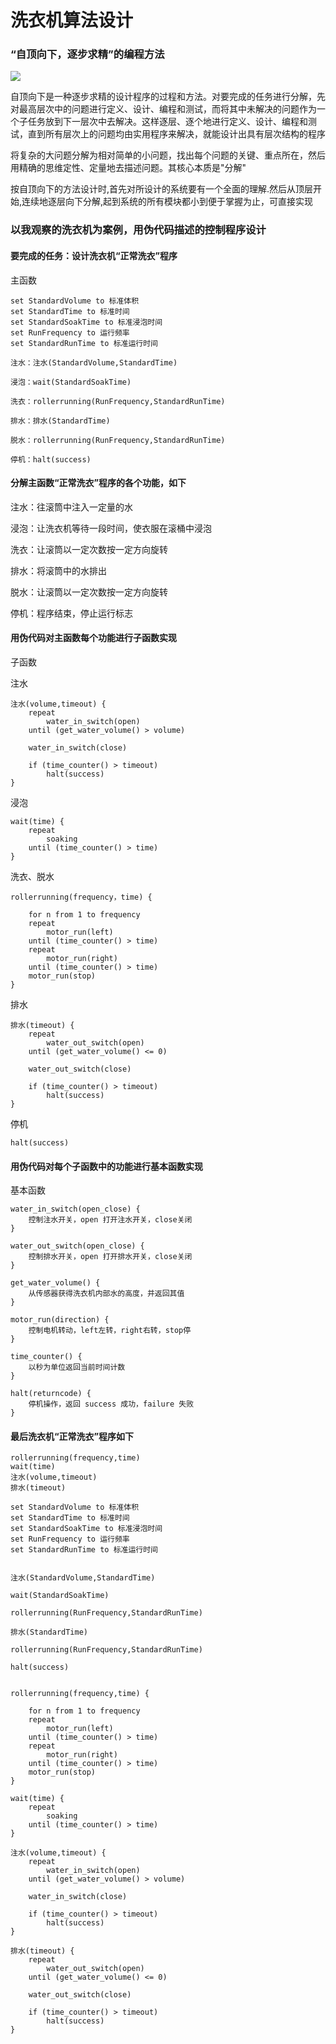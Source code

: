 # 洗衣机算法设计

### “自顶向下，逐步求精”的编程方法

![](http://m.qpic.cn/psb?/V10TtYkp2MvHv1/TOfyYKXdXnZPzK2d7zofMFcVwBqGMEO5ighxCBvlDaQ!/b/dDABAAAAAAAA&bo=2QS4AgAAAAADF1U!&rf=viewer_4)

自顶向下是一种逐步求精的设计程序的过程和方法。对要完成的任务进行分解，先对最高层次中的问题进行定义、设计、编程和测试，而将其中未解决的问题作为一个子任务放到下一层次中去解决。这样逐层、逐个地进行定义、设计、编程和测试，直到所有层次上的问题均由实用程序来解决，就能设计出具有层次结构的程序

将复杂的大问题分解为相对简单的小问题，找出每个问题的关键、重点所在，然后用精确的思维定性、定量地去描述问题。其核心本质是"分解"

按自顶向下的方法设计时,首先对所设计的系统要有一个全面的理解.然后从顶层开始,连续地逐层向下分解,起到系统的所有模块都小到便于掌握为止，可直接实现


### 以我观察的洗衣机为案例，用伪代码描述的控制程序设计

#### 要完成的任务：设计洗衣机“正常洗衣”程序

主函数

```
set StandardVolume to 标准体积
set StandardTime to 标准时间
set StandardSoakTime to 标准浸泡时间
set RunFrequency to 运行频率
set StandardRunTime to 标准运行时间

注水：注水(StandardVolume,StandardTime)

浸泡：wait(StandardSoakTime)

洗衣：rollerrunning(RunFrequency,StandardRunTime)

排水：排水(StandardTime)

脱水：rollerrunning(RunFrequency,StandardRunTime)

停机：halt(success)
```

#### 分解主函数“正常洗衣”程序的各个功能，如下

注水：往滚筒中注入一定量的水

浸泡：让洗衣机等待一段时间，使衣服在滚桶中浸泡

洗衣：让滚筒以一定次数按一定方向旋转

排水：将滚筒中的水排出

脱水：让滚筒以一定次数按一定方向旋转

停机：程序结束，停止运行标志

#### 用伪代码对主函数每个功能进行子函数实现

子函数

注水

```
注水(volume,timeout) {
    repeat
        water_in_switch(open)
    until (get_water_volume() > volume)

    water_in_switch(close)

    if (time_counter() > timeout) 
        halt(success)
}
```

浸泡

```
wait(time) {
    repeat
        soaking
    until (time_counter() > time)
}
```

洗衣、脱水

```
rollerrunning(frequency，time) {

    for n from 1 to frequency
    repeat
        motor_run(left)
    until (time_counter() > time)
    repeat
        motor_run(right)
    until (time_counter() > time)
    motor_run(stop)
}
```

排水

```
排水(timeout) {
    repeat
        water_out_switch(open)
    until (get_water_volume() <= 0)

    water_out_switch(close)

    if (time_counter() > timeout) 
        halt(success)
}
```

停机

```
halt(success)
```

#### 用伪代码对每个子函数中的功能进行基本函数实现

基本函数

```
water_in_switch(open_close) {
    控制注水开关，open 打开注水开关，close关闭
} 
```

```
water_out_switch(open_close) {
    控制排水开关，open 打开排水开关，close关闭
} 
```

```
get_water_volume() {
    从传感器获得洗衣机内部水的高度，并返回其值
} 
```

```
motor_run(direction) {
    控制电机转动，left左转，right右转，stop停
} 
```

```
time_counter() {
    以秒为单位返回当前时间计数
} 
```

```
halt(returncode) {
    停机操作，返回 success 成功，failure 失败
}  
```

#### 最后洗衣机“正常洗衣”程序如下

```
rollerrunning(frequency,time)
wait(time)
注水(volume,timeout)
排水(timeout)

set StandardVolume to 标准体积
set StandardTime to 标准时间
set StandardSoakTime to 标准浸泡时间
set RunFrequency to 运行频率
set StandardRunTime to 标准运行时间


注水(StandardVolume,StandardTime)

wait(StandardSoakTime)

rollerrunning(RunFrequency,StandardRunTime)

排水(StandardTime)

rollerrunning(RunFrequency,StandardRunTime)

halt(success)


rollerrunning(frequency,time) {

    for n from 1 to frequency
    repeat
        motor_run(left)
    until (time_counter() > time)
    repeat
        motor_run(right)
    until (time_counter() > time)
    motor_run(stop)
}

wait(time) {
    repeat
        soaking
    until (time_counter() > time)
}

注水(volume,timeout) {
    repeat
        water_in_switch(open)
    until (get_water_volume() > volume)

    water_in_switch(close)

    if (time_counter() > timeout) 
        halt(success)
}

排水(timeout) {
    repeat
        water_out_switch(open)
    until (get_water_volume() <= 0)

    water_out_switch(close)

    if (time_counter() > timeout) 
        halt(success)
}

```